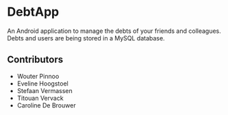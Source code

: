 DebtApp
=======

An Android application to manage the debts of your friends and colleagues.   
Debts and users are being stored in a MySQL database.

## Contributors
* Wouter Pinnoo
* Eveline Hoogstoel
* Stefaan Vermassen
* Titouan Vervack
* Caroline De Brouwer